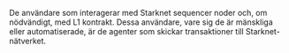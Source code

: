 De användare som interagerar med Starknet sequencer noder och, om nödvändigt, med L1 kontrakt. Dessa användare, vare sig de är mänskliga eller automatiserade, är de agenter som skickar transaktioner till Starknet-nätverket.